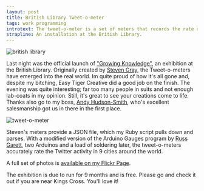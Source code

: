 ```yaml
---
layout: post
title: British Library Tweet-o-meter
tags: work programming
introtext: The tweet-o-meter is a set of meters that records the rate of tweets around the world.
strapline: An installation at the British Library.
---
```


![british library](http://1.bp.blogspot.com/_WNXP2eEZSdg/TLgZ7orUsjI/AAAAAAAAAvI/XsScyCoLDeg/s320/DSC_4847.jpg)


Last night was the official launch of <a href="http://www.growingknowledge.bl.uk/">"Growing Knowledge"</a>, an exhibition at the British Library. Originally created by <a href="http://www.stevenjamesgray.com/">Steven Gray</a>, the Tweet-o-meters have emerged into the real world. Im quite proud of how it's all gone and, despite my bitching, Easy Tiger Creative did a good job on the finish. The evening was quite interesting; far too many people in suits and not enough lab-coats in my opinion. Still, it's great to see your creations come to life. Thanks also go to my boss, <a href="http://www.digitalurban.org">Andy Hudson-Smith</a>, who's excellent salesmanship got us in there in the first place.



![tweet-o-meter](http://1.bp.blogspot.com/_WNXP2eEZSdg/TLgbfrZERlI/AAAAAAAAAvQ/LGOcD033Gjk/s320/DSC_4870.jpg)


Steven's meters provide a JSON file, which my Ruby script pulls down and parses. With a modified version of the Arduino Gauges program by <a href="http://russ.garrett.co.uk/">Russ Garett</a>, two Arduinos and a load of soldering later, the tweet-o-meters accurately rate the Twitter activity in 9 cities around the world.


A full set of photos is <a href="http://www.flickr.com/photos/section9/5081948641/">available on my Flickr Page</a>.


The exhibition is due to run for 9 months and is free. Please go and check it out if you are near Kings Cross. You'll love it!
